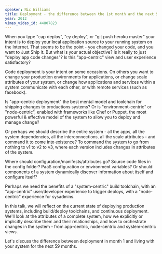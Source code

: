 ```yaml
---
speaker: Nic Williams
title: Deployment - the difference between the 1st month and the next 59
year: 2012
vimeo_video_id: 44807823
---
```


When you type "cap deploy", "ey deploy", or "git push heroku master" your intent is to deploy your local application source to your running system on the Internet. That seems to be the point - you changed your code, and you want to Just Ship It. But what is your actual objective? Is it really to just "deploy app code changes"? Is this "app-centric" view and user experience satisfactory?

Code deployment is your intent on some occasions. On others you want to change your production environments for applications, or change scale attributes of your system, or change how applications and services within a system communicate with each other, or with remote services (such as facebook).

Is "app-centric deployment" the best mental model and toolchain for shipping changes to productions systems? Or is "environment-centric" or "node-centric", enabled with frameworks like Chef or Puppet, the most powerful & effective model of the system to allow you to deploy and manage change?

Or perhaps we should describe the entire system - all the apps, all the system dependencies, all the interconnections, all the scale attributes - and command it to come into existence? To command the system to go from nothing to v1 to v2 to v3, where each version includes changes in attributes of the system.

Where should configuration/manifests/attributes go? Source code files in the config folder? PaaS configuration or environment variables? Or should components of a system dynamically discover information about itself and configure itself?

Perhaps we need the benefits of a "system-centric" build toolchain, with an "app-centric" user/developer experience to trigger deploys, with a "node-centric" experience for sysadmins.

In this talk, we will reflect on the current state of deploying production systems, including build/deploy toolchains, and continuous deployment. We'll look at the attributes of a complete system, how we explicitly or implicitly describe them and their relationships, and how to orchestrate changes in the system - from app-centric, node-centric and system-centric views.

Let's discuss the difference between deployment in month 1 and living with your system for the next 59 months.
